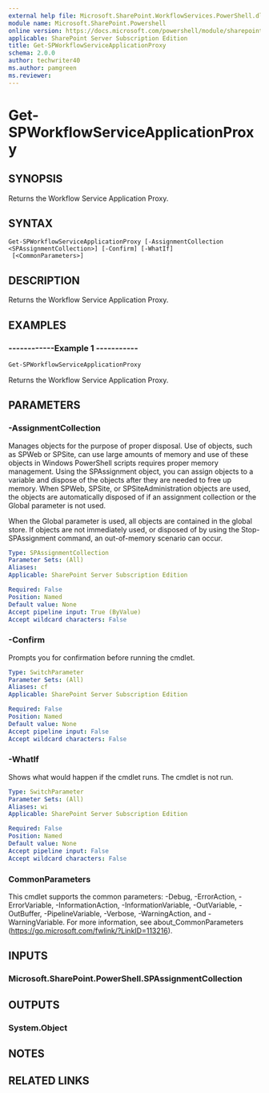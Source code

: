 ```yaml
---
external help file: Microsoft.SharePoint.WorkflowServices.PowerShell.dll-help.xml
module name: Microsoft.SharePoint.Powershell
online version: https://docs.microsoft.com/powershell/module/sharepoint-server/get-spworkflowserviceapplicationproxy
applicable: SharePoint Server Subscription Edition
title: Get-SPWorkflowServiceApplicationProxy
schema: 2.0.0
author: techwriter40
ms.author: pamgreen
ms.reviewer:
---
```


# Get-SPWorkflowServiceApplicationProxy

## SYNOPSIS
Returns the Workflow Service Application Proxy.

## SYNTAX

```
Get-SPWorkflowServiceApplicationProxy [-AssignmentCollection <SPAssignmentCollection>] [-Confirm] [-WhatIf]
 [<CommonParameters>]
```

## DESCRIPTION
Returns the Workflow Service Application Proxy.

## EXAMPLES

### ------------Example 1 -----------
```powershell
Get-SPWorkflowServiceApplicationProxy
```
Returns the Workflow Service Application Proxy.

## PARAMETERS

### -AssignmentCollection
Manages objects for the purpose of proper disposal. Use of objects, such as SPWeb or SPSite, can use large amounts of memory and use of these objects in Windows PowerShell scripts requires proper memory management. Using the SPAssignment object, you can assign objects to a variable and dispose of the objects after they are needed to free up memory. When SPWeb, SPSite, or SPSiteAdministration objects are used, the objects are automatically disposed of if an assignment collection or the Global parameter is not used.

When the Global parameter is used, all objects are contained in the global store. If objects are not immediately used, or disposed of by using the Stop-SPAssignment command, an out-of-memory scenario can occur.

```yaml
Type: SPAssignmentCollection
Parameter Sets: (All)
Aliases: 
Applicable: SharePoint Server Subscription Edition

Required: False
Position: Named
Default value: None
Accept pipeline input: True (ByValue)
Accept wildcard characters: False
```

### -Confirm
Prompts you for confirmation before running the cmdlet.

```yaml
Type: SwitchParameter
Parameter Sets: (All)
Aliases: cf
Applicable: SharePoint Server Subscription Edition

Required: False
Position: Named
Default value: None
Accept pipeline input: False
Accept wildcard characters: False
```

### -WhatIf
Shows what would happen if the cmdlet runs.
The cmdlet is not run.

```yaml
Type: SwitchParameter
Parameter Sets: (All)
Aliases: wi
Applicable: SharePoint Server Subscription Edition

Required: False
Position: Named
Default value: None
Accept pipeline input: False
Accept wildcard characters: False
```

### CommonParameters
This cmdlet supports the common parameters: -Debug, -ErrorAction, -ErrorVariable, -InformationAction, -InformationVariable, -OutVariable, -OutBuffer, -PipelineVariable, -Verbose, -WarningAction, and -WarningVariable. For more information, see about_CommonParameters (https://go.microsoft.com/fwlink/?LinkID=113216).

## INPUTS

### Microsoft.SharePoint.PowerShell.SPAssignmentCollection

## OUTPUTS

### System.Object

## NOTES

## RELATED LINKS

